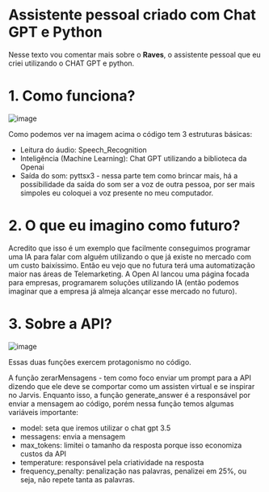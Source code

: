 # Assistente pessoal criado com Chat GPT e Python 

Nesse texto vou comentar mais sobre o **Raves**, o assistente pessoal que eu criei utilizando o CHAT GPT e python. 

# 1. Como funciona? 

![image](https://github.com/GuiGrecov/ASSISTENTEPESSOAL-CHATGPT/assets/94385953/6cf7af7f-b274-492f-9d1c-4f2b87c53e2a)

Como podemos ver na imagem acima o código tem 3 estruturas básicas: 
- Leitura do áudio: Speech_Recognition
- Inteligência (Machine Learning): Chat GPT utilizando a biblioteca da Openai
- Saída do som: pyttsx3 - nessa parte tem como brincar mais, há a possibilidade da saída do som ser a voz de outra pessoa, por ser mais simpoles eu coloquei a voz presente no meu computador.

# 2. O que eu imagino como futuro? 

Acredito que isso é um exemplo que facilmente conseguimos programar uma IA para falar com alguém utilizando o que já existe no mercado com um custo baixíssimo. Então eu vejo que no futura terá uma automatização maior nas áreas de Telemarketing. A Open AI lancou uma página focada para empresas, programarem soluções utilizando IA (então podemos imaginar que a empresa já almeja alcançar esse mercado no futuro). 

# 3. Sobre a API? 

![image](https://github.com/GuiGrecov/ASSISTENTEPESSOAL-CHATGPT/assets/94385953/66b843e9-3669-4a51-b469-c57003e708ed)

Essas duas funções exercem protagonismo no código. 

A função zerarMensagens - tem como foco enviar um prompt para a API dizendo que ele deve se comportar como um assisten virtual e se inspirar no Jarvis. 
Enquanto isso, a função generate_answer é a responsável por enviar a mensagem ao código, porém nessa função temos algumas variáveis importante: 
- model: seta que iremos utilizar o chat gpt 3.5
- messagens: envia a mensagem
- max_tokens: limitei o tamanho da resposta porque isso economiza custos da API
- temperature: responsável pela criatividade na resposta
- frequency_penalty: penalização nas palavras, penalizei em 25%, ou seja, não repete tanta as palavras. 
